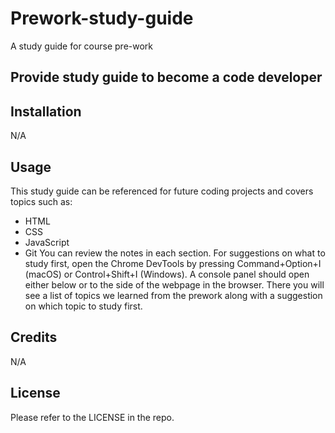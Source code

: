 # Prework-study-guide
A study guide for course pre-work

## Provide study guide to become a code developer

## Installation
N/A

## Usage

This study guide can be referenced for future coding projects and covers topics such as:
- HTML
- CSS
- JavaScript
- Git
You can review the notes in each section. For suggestions on what to study first, open the Chrome DevTools by pressing Command+Option+I (macOS) or Control+Shift+I (Windows). A console panel should open either below or to the side of the webpage in the browser. There you will see a list of topics we learned from the prework along with a suggestion on which topic to study first.

## Credits

N/A

## License
Please refer to the LICENSE in the repo.
